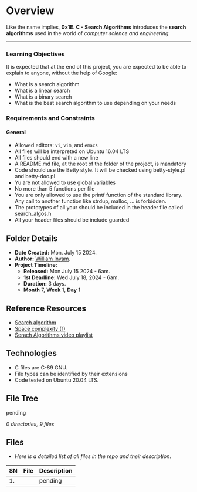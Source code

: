 # Overview #

Like the name implies, **0x1E. C - Search Algorithms** introduces the **search algorithms** used in the world of *computer science and engineering.*

<hr/>

### Learning Objectives ###
It is expected that at the end of this project, you are expected to be able to explain to anyone, without the help of Google:
- What is a search algorithm
- What is a linear search
- What is a binary search
- What is the best search algorithm to use depending on your needs


### Requirements and Constraints ###
#### General ####
- Allowed editors: `vi`, `vim`, and `emacs`
- All files will be interpreted on Ubuntu 16.04 LTS
- All files should end with a new line
- A README.md file, at the root of the folder of the project, is mandatory
- Code should use the Betty style. It will be checked using betty-style.pl and betty-doc.pl
- Yu are not allowed to use global variables
- No more than 5 functions per file
- You are only allowed to use the printf function of the standard library. Any call to another function like strdup, malloc, … is forbidden.
- The prototypes of all your should be included in the header file called search_algos.h
- All your header files should be include guarded


## Folder Details ###
- **Date Created:** Mon. July 15 2024.
- **Author:** [William Inyam](https.//github.com/thecypherzen).
- **Project Timeline:**
  - **Released:** Mon July 15 2024 - 6am.
  - **1st Deadline:** Wed July 18, 2024 - 6am.
  - **Duration:** 3 days.
  - **Month** 7, **Week** 1, **Day** 1


## Reference Resources
- [Search algorithm](https://en.wikipedia.org/wiki/Search_algorithm)
- [Space complexity (1)](https://www.geeksforgeeks.org/g-fact-86/)
- [Serach Algorithms video playlist](https://www.youtube.com/playlist?list=PLEJXowNB4kPwTb4BivkY0dENHmXdOEM3V)



## Technologies ##
- C files are C-89 GNU.
- File types can be identified by their extensions
- Code tested on Ubuntu 20.04 LTS.

## File Tree ##
pending

*0 directories, 9 files*


## Files ###
- *Here is a detailed list of all files in the repo and their description*.

| SN | File | Description                                   |
|----|------|-----------------------------------------------|
| 1. | []() | pending |
